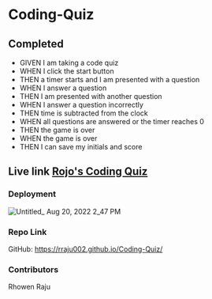 # Coding-Quiz

## Completed

- GIVEN I am taking a code quiz
- WHEN I click the start button
- THEN a timer starts and I am presented with a question
- WHEN I answer a question
- THEN I am presented with another question
- WHEN I answer a question incorrectly
- THEN time is subtracted from the clock
- WHEN all questions are answered or the timer reaches 0
- THEN the game is over
- WHEN the game is over
- THEN I can save my initials and score


## Live link [Rojo's Coding Quiz](https://rraju002.github.io/Coding-Quiz/)

### Deployment
![Untitled_ Aug 20, 2022 2_47 PM](https://user-images.githubusercontent.com/105147266/185767218-c434fa3a-3f10-402d-9155-df707477c33f.gif)



### Repo Link
GitHub: https://rraju002.github.io/Coding-Quiz/

### Contributors
Rhowen Raju
